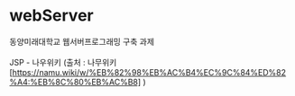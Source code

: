 # webServer

동양미래대학교 웹서버프로그래밍 구축 과제  
<br>
JSP - 나우위키 (출처 : 나무위키[https://namu.wiki/w/%EB%82%98%EB%AC%B4%EC%9C%84%ED%82%A4:%EB%8C%80%EB%AC%B8] )
